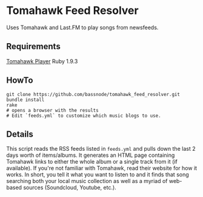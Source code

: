 Tomahawk Feed Resolver
======================
Uses Tomahawk and Last.FM to play songs from newsfeeds.

Requirements
------------
[Tomahawk Player](http://www.tomahawk-player.org/)
Ruby 1.9.3

HowTo
------
    git clone https://github.com/bassnode/tomahawk_feed_resolver.git
    bundle install
    rake
    # opens a browser with the results
    # Edit `feeds.yml` to customize which music blogs to use.

Details
-------
This script reads the RSS feeds listed in `feeds.yml` and pulls down the last 2 days worth of items/albums.
It generates an HTML page containing Tomahawk links to either the whole album or a single track from it (if available).
If you're not familiar with Tomahawk, read their website for how it works.  In short, you tell it what you want to listen to
and it finds that song searching both your local music collection as well as a myriad of web-based sources (Soundcloud, Youtube, etc.).
